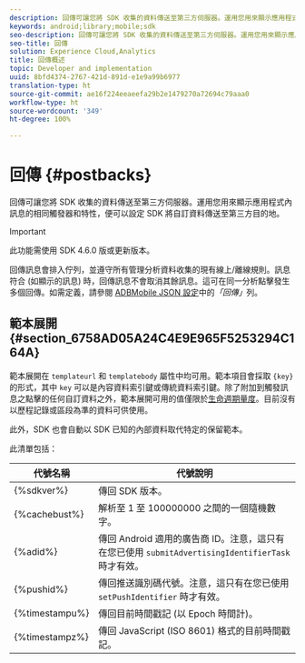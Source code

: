 ```yaml
---
description: 回傳可讓您將 SDK 收集的資料傳送至第三方伺服器。運用您用來顯示應用程式內訊息的相同觸發器和特性，便可以設定 SDK 將自訂資料傳送至第三方目的地。
keywords: android;library;mobile;sdk
seo-description: 回傳可讓您將 SDK 收集的資料傳送至第三方伺服器。運用您用來顯示應用程式內訊息的相同觸發器和特性，便可以設定 SDK 將自訂資料傳送至第三方目的地。
seo-title: 回傳
solution: Experience Cloud,Analytics
title: 回傳概述
topic: Developer and implementation
uuid: 8bfd4374-2767-421d-891d-e1e9a99b6977
translation-type: ht
source-git-commit: ae16f224eeaeefa29b2e1479270a72694c79aaa0
workflow-type: ht
source-wordcount: '349'
ht-degree: 100%

---
```



# 回傳 {#postbacks}

回傳可讓您將 SDK 收集的資料傳送至第三方伺服器。運用您用來顯示應用程式內訊息的相同觸發器和特性，便可以設定 SDK 將自訂資料傳送至第三方目的地。

>[!IMPORTANT]
>
>此功能需使用 SDK 4.6.0 版或更新版本。

回傳訊息會排入佇列，並遵守所有管理分析資料收集的現有線上/離線規則。訊息符合 (如顯示的訊息) 時，回傳訊息不會取消其餘訊息。這可在同一分析點擊發生多個回傳。如需定義，請參閱 [ADBMobile JSON 設定](/help/android/configuration/json-config/json-config.md)中的&#x200B;*「回傳」*&#x200B;列。

## 範本展開 {#section_6758AD05A24C4E9E965F5253294C164A}

範本展開在 `templateurl` 和 `templatebody` 屬性中均可用。範本項目會採取 `{key}` 的形式，其中 `key` 可以是內容資料索引鍵或傳統資料索引鍵。除了附加到觸發訊息之點擊的任何自訂資料之外，範本展開可用的值僅限於[生命週期量度](/help/android/metrics.md)。目前沒有以歷程記錄或區段為準的資料可供使用。

此外，SDK 也會自動以 SDK 已知的內部資料取代特定的保留範本。

此清單包括：

| 代號名稱 | 代號說明 |
|--- |--- |
| {%sdkver%} | 傳回 SDK 版本。 |
| {%cachebust%} | 解析至 1 至 100000000 之間的一個隨機數字。 |
| {%adid%} | 傳回 Android 適用的廣告商 ID。注意，這只有在您已使用 `submitAdvertisingIdentifierTask` 時才有效。 |
| {%pushid%} | 傳回推送識別碼代號。注意，這只有在您已使用 `setPushIdentifier` 時才有效。 |
| {%timestampu%} | 傳回目前時間戳記 (以 Epoch 時間計)。 |
| {%timestampz%} | 傳回 JavaScript (ISO 8601) 格式的目前時間戳記。 |